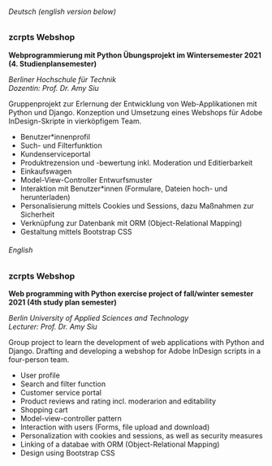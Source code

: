 ###### Deutsch (english version below)

### zcrpts Webshop
**Webprogrammierung mit Python Übungsprojekt im Wintersemester 2021 (4. Studienplansemester)**

*Berliner Hochschule für Technik*  
*Dozentin: Prof. Dr. Amy Siu*

Gruppenprojekt zur Erlernung der Entwicklung von Web-Applikationen mit Python und Django. Konzeption und Umsetzung eines Webshops für Adobe InDesign-Skripte in vierköpfigem Team.
- Benutzer*innenprofil
- Such- und Filterfunktion
- Kundenserviceportal
- Produktrezension und -bewertung inkl. Moderation und Editierbarkeit
- Einkaufswagen
- Model-View-Controller Entwurfsmuster
- Interaktion mit Benutzer*innen (Formulare, Dateien hoch- und herunterladen)
- Personalisierung mittels Cookies und Sessions, dazu Maßnahmen zur Sicherheit
- Verknüpfung zur Datenbank mit ORM (Object-Relational Mapping)
- Gestaltung mittels Bootstrap CSS



###### English

### zcrpts Webshop
**Web programming with Python exercise project of fall/winter semester 2021 (4th study plan semester)**

*Berlin University of Applied Sciences and Technology*  
*Lecturer: Prof. Dr. Amy Siu*

Group project to learn the development of web applications with Python and Django. Drafting and developing a webshop for Adobe InDesign scripts in a four-person team.
- User profile
- Search and filter function
- Customer service portal
- Product reviews and rating incl. moderarion and editability
- Shopping cart
- Model-view-controller pattern
- Interaction with users (Forms, file upload and download)
- Personalization with cookies and sessions, as well as security measures
- Linking of a databae with ORM (Object-Relational Mapping)
- Design using Bootstrap CSS
